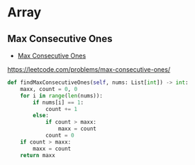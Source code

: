# Array

## Max Consecutive Ones

+ [Max Consecutive Ones](#max-consecutive-ones)

https://leetcode.com/problems/max-consecutive-ones/

``` python
def findMaxConsecutiveOnes(self, nums: List[int]) -> int:
    maxx, count = 0, 0
    for i in range(len(nums)):
        if nums[i] == 1:
            count += 1
        else:
            if count > maxx:
                maxx = count
            count = 0
    if count > maxx:
        maxx = count
    return maxx
```
